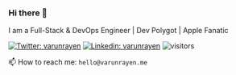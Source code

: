 ### Hi there 👋

I am a Full-Stack & DevOps Engineer | Dev Polygot | Apple Fanatic

[![Twitter: varunrayen](https://img.shields.io/twitter/follow/varunrayen?style=social)](https://twitter.com/varunrayen)
[![Linkedin: varunrayen](https://img.shields.io/badge/-varunrayen-blue?style=flat-square&logo=Linkedin&logoColor=white&link=https://www.linkedin.com/in/varunrayen/)](https://www.linkedin.com/in/varunrayen/)
![visitors](https://visitor-badge.glitch.me/badge?page_id=varunrayen)

📫 How to reach me: `hello@varunrayen.me`
<!--
**varunrayen/varunrayen** is a ✨ _special_ ✨ repository because its `README.md` (this file) appears on your GitHub profile.

Here are some ideas to get you started:

- 🔭 I’m currently working on ...
- 🌱 I’m currently learning ...
- 👯 I’m looking to collaborate on ...
- 🤔 I’m looking for help with ...
- 💬 Ask me about ...
- 📫 How to reach me: ...
- 😄 Pronouns: ...
- ⚡ Fun fact: ...
-->
